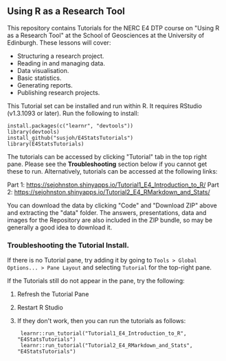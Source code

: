 ## Using R as a Research Tool

This repository contains Tutorials for the NERC E4 DTP course on "Using R as a Research Tool" at the School of Geosciences at the University of Edinburgh. These lessons will cover:

* Structuring a research project.
* Reading in and managing data.
* Data visualisation.
* Basic statistics.
* Generating reports.
* Publishing research projects.

This Tutorial set can be installed and run within R. It requires RStudio (v1.3.1093 or later). Run the following to install:

    install.packages(c("learnr", "devtools"))
    library(devtools)
    install_github("susjoh/E4StatsTutorials")
    library(E4StatsTutorials)
    
The tutorials can be accessed by clicking "Tutorial" tab in the top right pane. Please see the **Troubleshooting** section below if you cannot get these to run. Alternatively, tutorials can be accessed at the following links:

Part 1: https://sejohnston.shinyapps.io/Tutorial1_E4_Introduction_to_R/
Part 2: https://sejohnston.shinyapps.io/Tutorial2_E4_RMarkdown_and_Stats/

You can download the data by clicking "Code" and "Download ZIP" above and extracting the "data" folder. The answers, presentations, data and images for the Repository are also included in the ZIP bundle, so may be generally a good idea to download it. 

### Troubleshooting the Tutorial Install.

If there is no Tutorial pane, try adding it by going to `Tools > Global Options... > Pane Layout` and selecting `Tutorial` for the top-right pane.

If the Tutorials still do not appear in the pane, try the following:

1. Refresh the Tutorial Pane 
2. Restart R Studio
3. If they don't work, then you can run the tutorials as follows:

        learnr::run_tutorial("Tutorial1_E4_Introduction_to_R", "E4StatsTutorials")
        learnr::run_tutorial("Tutorial2_E4_RMarkdown_and_Stats", "E4StatsTutorials")


